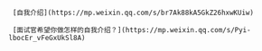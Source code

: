      [自我介绍](https://mp.weixin.qq.com/s/br7Ak88kA5GkZ26hxwKUiw)

     [面试官希望你做怎样的自我介绍？](https://mp.weixin.qq.com/s/Pyi-lbocEr_vFeGxUkSl8A)